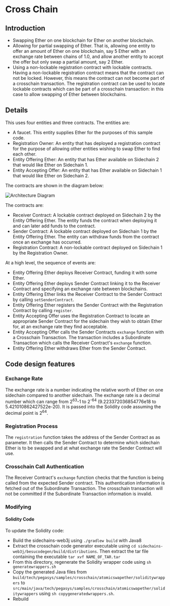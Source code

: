 # Cross Chain

## Introduction

- Swapping Ether on one blockchain for Ether on another blockchain.
- Allowing for partial swapping of Ether. That is, allowing one entity to offer an
  amount of Ether on one blockchain, say 5 Ether with an exchange rate between chains of
  1.0, and allow another entity to accept the offer but only swap a partial amount,
  say 2 Ether.
- Using a non-lockable registration contract with lockable contracts. Having a non-lockable
  registration contract means that the contract can not be locked. However, this means the
  contract can not become part of a crosschain transaction. The registration contract can
  be used to locate lockable contracts which can be part of a crosschain transaction: in
  this case to allow swapping of Ether between blockchains.

## Details

This uses four entities and three contracts. The entities are:

- A faucet. This entity supplies Ether for the purposes of this sample code.
- Registration Owner: An entity that has deployed a registration contract for the purpose
  of allowing other entities wishing to swap Ether to find each other.
- Entity Offering Ether: An entity that has Ether available on Sidechain 2 that
  would like Ether on Sidechain 1.
- Entity Accepting Offer: An entity that has Ether available on Sidechain 1 that
  would like Ether on Sidechain 2.

The contracts are shown in the diagram below:

![Architecture Diagram](architecture.png)

The contracts are:

- Receiver Contract: A lockable contract deployed on Sidechain 2 by the Entity Offering Ether.
  The entity funds the contract when deploying it and can later add funds to the contract.
- Sender Contract: A lockable contract deployed on Sidechain 1 by the Entity Offering Ether.
  The entity can withdraw funds from the contract once an exchange has occurred.
- Registration Contract: A non-lockable contract deployed on Sidechain 1 by the Registration Owner.

At a high level, the sequence of events are:

- Entity Offering Ether deploys Receiver Contract, funding it with some Ether.
- Entity Offering Ether deploys Sender Contract linking it to the Receiver Contract and specifying an
  exchange rate between blockchains.
- Entity Offering Ether links the Receiver Contract to the Sender Contract by calling `setSenderContract`.
- Entity Offering Ether registers the Sender Contract with the Registration Contract by calling `register`.
- Entity Accepting Offer uses the Registration Contract to locate an appropriate Sender
  Contract for the sidechain they wish to obtain Ether for, at an exchange rate they find acceptable.
- Entity Accepting Offer calls the Sender Contracts `exchange` function with a Crosschain Transaction.
  The transaction includes a Subordinate Transaction which calls the Receiver Contract's `exchange`
  function.
- Entity Offering Ether withdraws Ether from the Sender Contract.

## Code design features

### Exchange Rate

The exchange rate is a number indicating the relative worth of Ether on one sidechain compared
to another sidechain. The exchange rate is a decimal number which can range from 2<sup>63</sup>-1 to 2<sup>-64</sup>
(9.223372036854776e18 to 5.421010862427522e-20). It is passed into the Solidity code assuming
the decimal point is 2<sup>64</sup>.

### Registration Process

The `registration` function takes the address of the Sender Contract as as parameter. It
then calls the Sender Contract to determine which sidechain Ether is to be swapped and at
what exchange rate the Sender Contract will use.

### Crosschain Call Authentication

The Receiver Contract's `exchange` function checks that the function is being called from
the expected Sender contract. This authentication information is fetched out of the Subordinate
Transaction. The crosschain transaction will not be committed if the Subordinate Transaction
information is invalid.

### Modifying

#### Solidity Code

To update the Solidity code:

- Build the sidechains-web3j using `./gradlew build` with Java8
- Extract the crosschain code generator executable using `cd sidechains-web3j/besucodegen/build/distributions`.
  Then extract the tar file containing the executable `tar xvf NAME_OF_TAR.tar`
- From this directory, regenerate the Solidity wrapper code using `sh generatewrappers.sh`
- Copy the generated Java files from `build/tech/pegasys/samples/crosschain/atomicswapether/soliditywrappers`
  to `src/main/java/tech/pegasys/samples/crosschain/atomicswapether/soliditywrappers` using
  `sh copygeneratedwrappers.sh`.
- Rebuild
